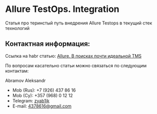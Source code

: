 # Allure TestOps. Integration
Статья про теринстый путь внедрения Allure Testops в текущий стек технологий

Контактная информация:
--------------
Ссылка на habr статью: [Allure. В поисках почти идеальной TMS]

По вопросам касательно статьи можно связаться по следующим контактам:

Abramov Aleksandr
* Mob (Rus): +7 (926) 437 86 16
* Mob (Cy): +357 (968) 0 12 12
* Telegram: [zyab1ik](https://t.me/zyab1ik)
* E-mail: 4378616@gmail.com

[Allure. В поисках почти идеальной TMS]: https://habr.com/ru/post/571476/
